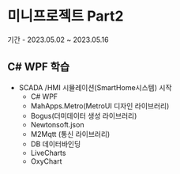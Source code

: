 # 미니프로젝트 Part2
기간 - 2023.05.02 ~ 2023.05.16

## C# WPF 학습
- SCADA /HMI 시뮬레이션(SmartHome시스템) 시작
    - C# WPF
    - MahApps.Metro(MetroUI 디자인 라이브러리)
    - Bogus(더미데이터 생성 라이브러리)
    - Newtonsoft.json
    - M2Mqtt (통신 라이브러리)
    - DB 데이터바인딩
    - LiveCharts
    - OxyChart